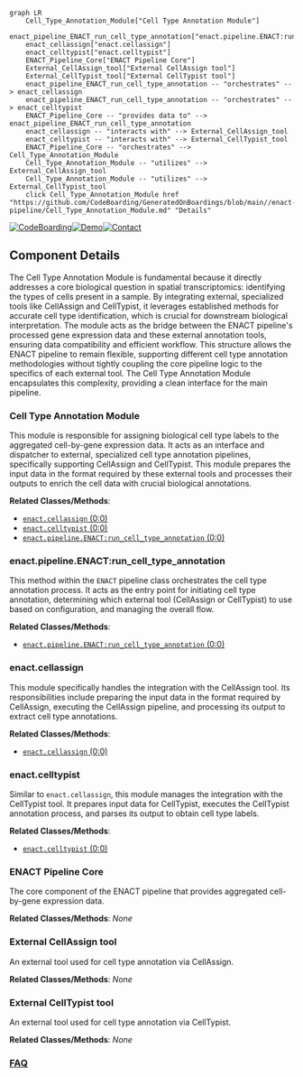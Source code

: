 ```mermaid
graph LR
    Cell_Type_Annotation_Module["Cell Type Annotation Module"]
    enact_pipeline_ENACT_run_cell_type_annotation["enact.pipeline.ENACT:run_cell_type_annotation"]
    enact_cellassign["enact.cellassign"]
    enact_celltypist["enact.celltypist"]
    ENACT_Pipeline_Core["ENACT Pipeline Core"]
    External_CellAssign_tool["External CellAssign tool"]
    External_CellTypist_tool["External CellTypist tool"]
    enact_pipeline_ENACT_run_cell_type_annotation -- "orchestrates" --> enact_cellassign
    enact_pipeline_ENACT_run_cell_type_annotation -- "orchestrates" --> enact_celltypist
    ENACT_Pipeline_Core -- "provides data to" --> enact_pipeline_ENACT_run_cell_type_annotation
    enact_cellassign -- "interacts with" --> External_CellAssign_tool
    enact_celltypist -- "interacts with" --> External_CellTypist_tool
    ENACT_Pipeline_Core -- "orchestrates" --> Cell_Type_Annotation_Module
    Cell_Type_Annotation_Module -- "utilizes" --> External_CellAssign_tool
    Cell_Type_Annotation_Module -- "utilizes" --> External_CellTypist_tool
    click Cell_Type_Annotation_Module href "https://github.com/CodeBoarding/GeneratedOnBoardings/blob/main//enact-pipeline/Cell_Type_Annotation_Module.md" "Details"
```
[![CodeBoarding](https://img.shields.io/badge/Generated%20by-CodeBoarding-9cf?style=flat-square)](https://github.com/CodeBoarding/GeneratedOnBoardings)[![Demo](https://img.shields.io/badge/Try%20our-Demo-blue?style=flat-square)](https://www.codeboarding.org/demo)[![Contact](https://img.shields.io/badge/Contact%20us%20-%20contact@codeboarding.org-lightgrey?style=flat-square)](mailto:contact@codeboarding.org)

## Component Details

The Cell Type Annotation Module is fundamental because it directly addresses a core biological question in spatial transcriptomics: identifying the types of cells present in a sample. By integrating external, specialized tools like CellAssign and CellTypist, it leverages established methods for accurate cell type identification, which is crucial for downstream biological interpretation. The module acts as the bridge between the ENACT pipeline's processed gene expression data and these external annotation tools, ensuring data compatibility and efficient workflow. This structure allows the ENACT pipeline to remain flexible, supporting different cell type annotation methodologies without tightly coupling the core pipeline logic to the specifics of each external tool. The Cell Type Annotation Module encapsulates this complexity, providing a clean interface for the main pipeline.

### Cell Type Annotation Module
This module is responsible for assigning biological cell type labels to the aggregated cell-by-gene expression data. It acts as an interface and dispatcher to external, specialized cell type annotation pipelines, specifically supporting CellAssign and CellTypist. This module prepares the input data in the format required by these external tools and processes their outputs to enrich the cell data with crucial biological annotations.


**Related Classes/Methods**:

- <a href="https://github.com/Sanofi-Public/enact-pipeline/blob/master/src/enact/cellassign.py#L0-L0" target="_blank" rel="noopener noreferrer">`enact.cellassign` (0:0)</a>
- <a href="https://github.com/Sanofi-Public/enact-pipeline/blob/master/src/enact/celltypist.py#L0-L0" target="_blank" rel="noopener noreferrer">`enact.celltypist` (0:0)</a>
- <a href="https://github.com/Sanofi-Public/enact-pipeline/blob/master/src/enact/pipeline.py#L0-L0" target="_blank" rel="noopener noreferrer">`enact.pipeline.ENACT:run_cell_type_annotation` (0:0)</a>


### enact.pipeline.ENACT:run_cell_type_annotation
This method within the `ENACT` pipeline class orchestrates the cell type annotation process. It acts as the entry point for initiating cell type annotation, determining which external tool (CellAssign or CellTypist) to use based on configuration, and managing the overall flow.


**Related Classes/Methods**:

- <a href="https://github.com/Sanofi-Public/enact-pipeline/blob/master/src/enact/pipeline.py#L0-L0" target="_blank" rel="noopener noreferrer">`enact.pipeline.ENACT:run_cell_type_annotation` (0:0)</a>


### enact.cellassign
This module specifically handles the integration with the CellAssign tool. Its responsibilities include preparing the input data in the format required by CellAssign, executing the CellAssign pipeline, and processing its output to extract cell type annotations.


**Related Classes/Methods**:

- <a href="https://github.com/Sanofi-Public/enact-pipeline/blob/master/src/enact/cellassign.py#L0-L0" target="_blank" rel="noopener noreferrer">`enact.cellassign` (0:0)</a>


### enact.celltypist
Similar to `enact.cellassign`, this module manages the integration with the CellTypist tool. It prepares input data for CellTypist, executes the CellTypist annotation process, and parses its output to obtain cell type labels.


**Related Classes/Methods**:

- <a href="https://github.com/Sanofi-Public/enact-pipeline/blob/master/src/enact/celltypist.py#L0-L0" target="_blank" rel="noopener noreferrer">`enact.celltypist` (0:0)</a>


### ENACT Pipeline Core
The core component of the ENACT pipeline that provides aggregated cell-by-gene expression data.


**Related Classes/Methods**: _None_

### External CellAssign tool
An external tool used for cell type annotation via CellAssign.


**Related Classes/Methods**: _None_

### External CellTypist tool
An external tool used for cell type annotation via CellTypist.


**Related Classes/Methods**: _None_



### [FAQ](https://github.com/CodeBoarding/GeneratedOnBoardings/tree/main?tab=readme-ov-file#faq)